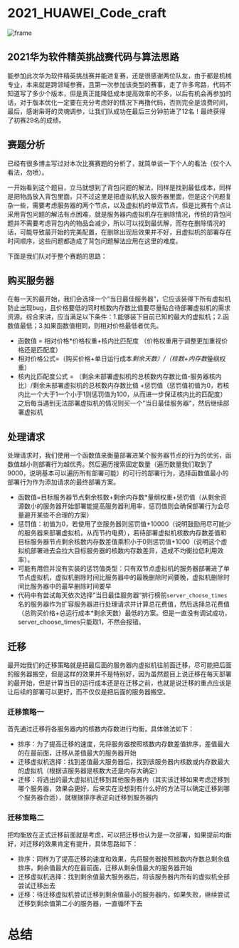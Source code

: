 # 2021_HUAWEI_Code_craft

![frame](./data/source_image/frame.png)

## 2021华为软件精英挑战赛代码与算法思路

能参加此次华为软件精英挑战赛并能进复赛，还是很感谢两位队友，由于都是机械专业，本来就是跨领域参赛，且第一次参加该类型的赛事，走了许多弯路，代码不知道写了多少个版本，但是真正能降低成本提高效率的不多，以后有机会再参加的话，对于版本优化一定要在充分考虑好的情况下再撸代码，否则完全是浪费时间，最后，感谢枭哥的灵魂调参，让我们队成功在最后三分钟前进了12名！最终获得了初赛29名的成绩。

## 赛题分析
已经有很多博主写过对本次比赛赛题的分析了，就简单谈一下个人的看法（仅个人看法，勿喷）。

一开始看到这个题目，立马就想到了背包问题的解法，同样是找到最低成本，同样是把物品放入背包里面，只不过这里是把虚拟机放入服务器里面，但是这个问题复杂一些，需要考虑服务器的两个节点，以及虚拟机的单双节点，但是比赛有个点让采用背包问题的解法有点困难，就是服务器内虚拟机存在删除情况，传统的背包问题并不需要考虑背包内的物品会减少，所以可以找到最优解，而存在删除情况的话，可能导致最开始的完美配置，在删除出现后效果并不好，且虚拟机的部署存在时间顺序，这些问题都造成了背包问题解法应用在这里的难度。

下面是我们队对于整个赛题的思路：

## 购买服务器
在每一天的最开始，我们会选择一个“当日最佳服务器”，它应该装得下所有虚拟机防止出现bug，且价格要低的同时核数内存数比值要尽量贴合待部署虚拟机的需求资源。综合来讲，应当满足以下条件：1.能够装下目前已知的最大的虚拟机；2.函数值最低；3.如果函数值相同，则相对价格最低者优先。

- 函数值 = 相对价格*价格权重+核内比匹配度 （价格权重用于调整更加重视价格还是匹配度）
- 相对价格公式=（购买价格+单日运行成本*剩余天数）/（核数+内存数*量纲权重）
- 核内比匹配度公式 = （剩余未部署虚拟机的总核数内存数比值-服务器核内比）/剩余未部署虚拟机的总核数内存数比值 +惩罚值（惩罚值初值为0，若核内比一个大于1一个小于1则惩罚值为100，从而进一步保证核内比的匹配度）
之后每当遇到无法部署虚拟机的情况则买一个"当日最佳服务器"，然后继续部署虚拟机


## 处理请求
处理请求时，我们使用一个函数值来衡量部署进某个服务器节点的行为的优劣，函数值越小则部署行为越优秀。然后遍历搜索固定数量（遍历数量我们取到了9000，说明基本可以遍历所有部署可能）的可行的部署行为，选择函数值最小的部署行为作为添加请求的最终部署方案。
- 函数值=目标服务器节点剩余核数+剩余内存数*量纲权重+惩罚值（从剩余资源数小的服务器开始部署能提高服务器利用率，惩罚值则会确保部署行为会尽量避开某些不合理的方案）
- 惩罚值：初值为0，若使用了空服务器则惩罚值+10000（说明鼓励用尽可能少的服务器来部署虚拟机，从而节约电费），若待部署虚拟机核数内存数差值和目标服务器节点剩余核数内存数差值乘积小于0则惩罚值+1000（说明这个虚拟机部署进去会拉大目标服务器的核数内存数差异，造成不均衡拉低利用效率）。
- 可能有用但并没有实装的惩罚值类型：只有双节点虚拟机的服务器部署进了单节点虚拟机，虚拟机删除时间比服务器中的最晚删除时间要晚，虚拟机删除时间比服务器中的最早删除时间要早
- 代码中有尝试每天依次选择”当日最佳服务器“排行榜前`server_choose_times`名的服务器作为扩容服务器进行处理请求并计算总花费值，然后选择总花费值（总购买价格+总运行成本*剩余天数）最低的方案。但是一直没有调试成功，server_choose_times只能取1，不然会报错。
## 迁移
最开始我们的迁移策略就是把最后面的服务器内虚拟机往前面迁移，尽可能把后面的服务器搬空，但是这样的效果并不是特别好，因为虽然题目上说迁移在每天部署的最开始，但是计算当日的运行成本还是在迁移之前，也就是说迁移的重点应该是让后续的部署可以更好，而不仅仅是把后面的服务器搬空。

### 迁移策略一
首先通过迁移将各服务器内的核数内存数进行均衡，具体做法如下：
- 排序：为了提高迁移的速度，先将服务器按照核数内存数差值排序，差值最大的在最前面，迁移从差值最大的服务器开始
- 迁移虚拟机选择：找到差值最大服务器后，找到该服务器内核数或内存数最大的虚拟机（根据该服务器是核数大还是内存大确定）
- 迁移：将选出的最大虚拟机迁移到其他服务器内（其实该迁移如果考虑迁移到哪个服务器，效果会更好，后来实在没想到有什么好的方法可以确定迁移到哪个服务器合适），就根据排序表逆向迁移到服务器内

### 迁移策略二
把均衡放在正式迁移前面就是考虑，可以把迁移也认为是一次部署，如果提前均衡好，对迁移的效果肯定有提升，具体思路如下：
- 排序：同样为了提高迁移的速度和效果，先将服务器按照核数内存数总剩余值排序，剩余值最大的在最前面，迁移从剩余值最大的服务器开始
- 迁移虚拟机选择：找到剩余值最大服务器后，将该服务器内所有的虚拟机全部尝试迁移出去
- 迁移：待迁移虚拟机尝试迁移到剩余值最小的服务器内，如果失败，继续尝试迁移到剩余值第二小的服务器，一直循环下去

# 总结

